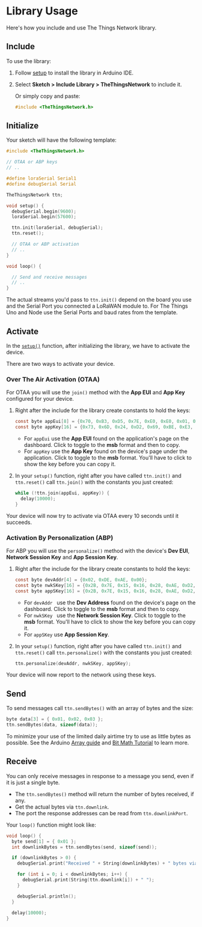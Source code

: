 # Library Usage
Here's how you include and use The Things Network library.

## Include

To use the library:

1.  Follow [setup](#setup) to install the library in Arduino IDE.
2.  Select **Sketch > Include Library > TheThingsNetwork** to include it.

	Or simply copy and paste:
  
	```c
	#include <TheThingsNetwork.h>
	```

## Initialize

Your sketch will have the following template:

```c
#include <TheThingsNetwork.h>

// OTAA or ABP keys
// ..

#define loraSerial Serial1
#define debugSerial Serial

TheThingsNetwork ttn;

void setup() {
  debugSerial.begin(9600);
  loraSerial.begin(57600);

  ttn.init(loraSerial, debugSerial);
  ttn.reset();

  // OTAA or ABP activation
  // ..
}

void loop() {

  // Send and receive messages
  // ..
}
```

The actual streams you'd pass to `ttn.init()` depend on the board you use and the Serial Port you connected a LoRaWAN module to. For The Things Uno and Node use the Serial Ports and baud rates from the template.

## Activate

In the [`setup()`](https://www.arduino.cc/en/Reference/setup) function, after initializing the library, we have to activate the device.

There are two ways to activate your device.

### Over The Air Activation (OTAA)

For OTAA you will use the `join()` method with the **App EUI** and **App Key** configured for your device.

1.  Right after the include for the library create constants to hold the keys:

    ```c
    const byte appEui[8] = {0x70, 0xB3, 0xD5, 0x7E, 0xE0, 0xE0, 0x01, 0x4A1};
    const byte appKey[16] = {0x73, 0x6D, 0x24, 0xD2, 0x69, 0xBE, 0xE3, 0xAE, 0x0E, 0xCE, 0xF0, 0xBB, 0x6C, 0xA4, 0xBA, 0xFE};
    ```

    * For `appEui` use the **App EUI** found on the application's page on the dashboard. Click <i class="ion-code"></i> to toggle to the **msb** format and then <i class="ion-clipboard"></i> to copy.
    * For `appKey` use the **App Key** found on the device's page under the application. Click <i class="ion-code"></i> to toggle to the **msb** format. You'll have to click <i class="ion-eye"></i> to show the key before you can copy it.

2.  In your `setup()` function, right after you have called `ttn.init()` and `ttn.reset()` call `ttn.join()` with the constants you just created:

    ```c
    while (!ttn.join(appEui, appKey)) {
      delay(10000);
    }
    ```

Your device will now try to activate via OTAA every 10 seconds until it succeeds.

### Activation By Personalization (ABP)

For ABP you will use the `personalize()` method with the device's **Dev EUI**, **Network Session Key** and **App Session Key**.

1.  Right after the include for the library create constants to hold the keys:

    ```c
    const byte devAddr[4] = {0x02, 0xDE, 0xAE, 0x00};
    const byte nwkSKey[16] = {0x2B, 0x7E, 0x15, 0x16, 0x28, 0xAE, 0xD2, 0xA6, 0xAB, 0xF7, 0x15, 0x88, 0x09, 0xCF, 0x4F, 0x3C};
    const byte appSKey[16] = {0x2B, 0x7E, 0x15, 0x16, 0x28, 0xAE, 0xD2, 0xA6, 0xAB, 0xF7, 0x15, 0x88, 0x09, 0xCF, 0x4F, 0x3C};
    ```

    * For `devAddr ` use the **Dev Address** found on the device's page on the dashboard. Click <i class="ion-code"></i> to toggle to the **msb** format and then <i class="ion-clipboard"></i> to copy.
    * For `nwkSKey ` use the **Network Session Key**. Click <i class="ion-code"></i> to toggle to the **msb** format. You'll have to click <i class="ion-eye"></i> to show the key before you can copy it.
    * For `appSKey` use **App Session Key**.

2.  In your `setup()` function, right after you have called `ttn.init()` and `ttn.reset()` call `ttn.personalize()` with the constants you just created:

    ```c
    ttn.personalize(devAddr, nwkSKey, appSKey);
    ```

Your device will now report to the network using these keys.

## Send

To send messages call `ttn.sendBytes()` with an array of bytes and the size:

```c
byte data[3] = { 0x01, 0x02, 0x03 };
ttn.sendBytes(data, sizeof(data));
```

To minimize your use of the limited daily airtime try to use as little bytes as possible. See the Arduino [Array guide](https://www.arduino.cc/en/Reference/Array) and [Bit Math Tutorial](http://playground.arduino.cc/Code/BitMath#binary) to learn more.

## Receive

You can only receive messages in response to a message you send, even if it is just a single byte.

* The `ttn.sendBytes()` method will return the number of bytes received, if any.
* Get the actual bytes via `ttn.downlink`.
* The port the response addresses can be read from `ttn.downlinkPort`.

Your `loop()` function might look like:

```c
void loop() {
  byte send[1] = { 0x01 };
  int downlinkBytes = ttn.sendBytes(send, sizeof(send));

  if (downlinkBytes > 0) {
    debugSerial.print("Received " + String(downlinkBytes) + " bytes via " + String(ttn.downlinkPort) + ": ")

    for (int i = 0; i < downlinkBytes; i++) {
      debugSerial.print(String(ttn.downlink[i]) + " ");
    }

    debugSerial.println();
  }
  
  delay(10000);
}
```
